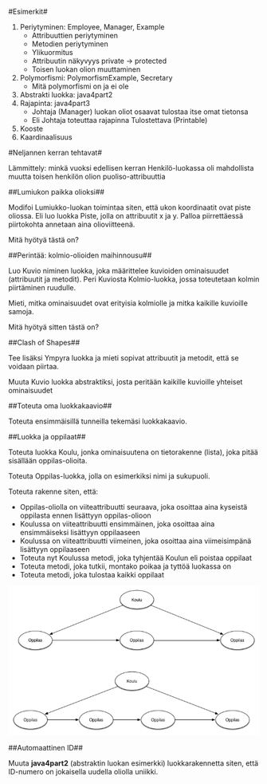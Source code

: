 #Esimerkit#

1. Periytyminen: Employee, Manager, Example
	+ Attribuuttien periytyminen
	+ Metodien periytyminen
	+ Ylikuormitus
	+ Attribuutin näkyvyys private -> protected
	+ Toisen luokan olion muuttaminen
2. Polymorfismi: PolymorfismExample, Secretary
	+ Mitä polymorfismi on ja ei ole
3. Abstrakti luokka: java4part2
4. Rajapinta: java4part3
	+ Johtaja  (Manager) luokan oliot osaavat tulostaa itse omat tietonsa
	+ Eli Johtaja toteuttaa rajapinna Tulostettava (Printable)
5. Kooste
6. Kaardinaalisuus

#Neljannen kerran tehtavat#

Lämmittely: minkä vuoksi edellisen kerran Henkilö-luokassa oli mahdollista muutta toisen henkilön olion puoliso-attribuuttia

##Lumiukon paikka olioksi##

Modifoi Lumiukko-luokan toimintaa siten, että ukon koordinaatit ovat piste oliossa. Eli luo luokka Piste, jolla on attribuutit x ja y. Palloa piirrettäessä piirtokohta annetaan aina olioviitteenä.

Mitä hyötyä tästä on?

##Perintää: kolmio-olioiden maihinnousu##

Luo Kuvio niminen luokka, joka määrittelee kuvioiden ominaisuudet (attribuutit ja metodit). Peri Kuviosta Kolmio-luokka, jossa toteutetaan kolmin piirtäminen ruudulle.

Mieti, mitka ominaisuudet ovat erityisia kolmiolle ja mitka kaikille kuvioille samoja.

Mitä hyötyä sitten tästä on?

##Clash of Shapes##

Tee lisäksi Ympyra luokka ja mieti sopivat attribuutit ja metodit, että se voidaan piirtaa.

Muuta Kuvio luokka abstraktiksi, josta peritään kaikille kuvioille yhteiset ominaisuudet

##Toteuta oma luokkakaavio##

Toteuta ensimmäisillä tunneilla tekemäsi luokkakaavio.

##Luokka ja oppilaat##

Toteuta luokka Koulu, jonka ominaisuutena on tietorakenne (lista), joka pitää sisällään oppilas-olioita.

Toteuta Oppilas-luokka, jolla on esimerkiksi nimi ja sukupuoli.

Toteuta rakenne siten, että:

+ Oppilas-oliolla on viiteattribuutti seuraava, joka osoittaa aina kyseistä oppilasta ennen lisättyyn oppilas-olioon
+ Koulussa on viiteattribuutti ensimmäinen, joka osoittaa aina ensimmäiseksi lisättyyn oppilaaseen
+ Koulussa on viiteattribuutti viimeinen, joka osoittaa aina viimeisimpänä lisättyyn oppilaaseen
+ Toteuta nyt Koulussa metodi, joka tyhjentää Koulun eli poistaa oppilaat
+ Toteuta metodi, joka tutkii, montako poikaa ja tyttöä luokassa on
+ Toteuta metodi, joka tulostaa kaikki oppilaat

![Mallikuva koulu ja oppilaat](Koulu%20ja%20oppilaat.png)

##Automaattinen ID##

Muuta **java4part2** (abstraktin luokan esimerkki) luokkarakennetta siten, että ID-numero on jokaisella uudella oliolla uniikki.


